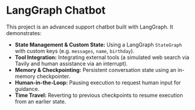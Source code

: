 # LangGraph Chatbot

This project is an advanced support chatbot built with LangGraph. It demonstrates:

- **State Management & Custom State:** Using a LangGraph `StateGraph` with custom keys (e.g. `messages`, `name`, `birthday`).
- **Tool Integration:** Integrating external tools (a simulated web search via Tavily and human assistance via an interrupt).
- **Memory & Checkpointing:** Persistent conversation state using an in-memory checkpointer.
- **Human-in-the-Loop:** Pausing execution to request human input for guidance.
- **Time Travel:** Reverting to previous checkpoints to resume execution from an earlier state.
